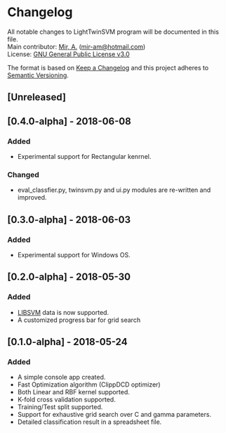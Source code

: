 # Changelog
All notable changes to LightTwinSVM program will be documented in this file. <br />
Main contributor: [Mir, A.](https://github.com/mir-am) (mir-am@hotmail.com) <br />
License: [GNU General Public License v3.0](https://github.com/mir-am/LightTwinSVM/blob/master/LICENSE.txt)<br />

The format is based on [Keep a Changelog](http://keepachangelog.com/en/1.0.0/)
and this project adheres to [Semantic Versioning](http://semver.org/spec/v2.0.0.html).

## [Unreleased]

## [0.4.0-alpha] - 2018-06-08
### Added
- Experimental support for Rectangular kenrnel.

### Changed
- eval_classfier.py, twinsvm.py and ui.py modules are re-written and improved.

## [0.3.0-alpha] - 2018-06-03
### Added
- Experimental support for Windows OS.

## [0.2.0-alpha] - 2018-05-30 
### Added
- [LIBSVM](https://www.csie.ntu.edu.tw/~cjlin/libsvmtools/datasets/) data is now supported.
- A customized progress bar for grid search

## [0.1.0-alpha] - 2018-05-24
### Added
- A simple console app created.
- Fast Optimization algorithm (ClippDCD optimizer)
- Both Linear and RBF kernel supported.
- K-fold cross validation supported.
- Training/Test split supported.
- Support for exhaustive grid search over C and gamma parameters.
- Detailed classification result in a spreadsheet file.
